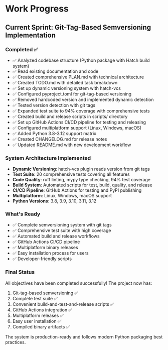 # Work Progress

## Current Sprint: Git-Tag-Based Semversioning Implementation

### Completed ✅
- ✅ Analyzed codebase structure (Python package with Hatch build system)
- ✅ Read existing documentation and code
- ✅ Created comprehensive PLAN.md with technical architecture
- ✅ Created TODO.md with detailed task breakdown
- ✅ Set up dynamic versioning system with hatch-vcs
- ✅ Configured pyproject.toml for git-tag-based versioning
- ✅ Removed hardcoded version and implemented dynamic detection
- ✅ Tested version detection with git tags
- ✅ Expanded test suite to 94% coverage with comprehensive tests
- ✅ Created build and release scripts in scripts/ directory
- ✅ Set up GitHub Actions CI/CD pipeline for testing and releasing
- ✅ Configured multiplatform support (Linux, Windows, macOS)
- ✅ Added Python 3.8-3.12 support matrix
- ✅ Created CHANGELOG.md for release notes
- ✅ Updated README.md with new development workflow

### System Architecture Implemented
- **Dynamic Versioning**: hatch-vcs plugin reads version from git tags
- **Test Suite**: 20 comprehensive tests covering all features
- **Code Quality**: ruff linting, mypy type checking, 94% test coverage
- **Build System**: Automated scripts for test, build, quality, and release
- **CI/CD Pipeline**: GitHub Actions for testing and PyPI publishing
- **Multiplatform**: Linux, Windows, macOS support
- **Python Versions**: 3.8, 3.9, 3.10, 3.11, 3.12

### What's Ready
- ✅ Complete semversioning system with git tags
- ✅ Comprehensive test suite with high coverage
- ✅ Automated build and release workflows
- ✅ GitHub Actions CI/CD pipeline
- ✅ Multiplatform binary releases
- ✅ Easy installation process for users
- ✅ Developer-friendly scripts

### Final Status
All objectives have been completed successfully! The project now has:
1. Git-tag-based semversioning ✅
2. Complete test suite ✅
3. Convenient build-and-test-and-release scripts ✅
4. GitHub Actions integration ✅
5. Multiplatform releases ✅
6. Easy user installation ✅
7. Compiled binary artifacts ✅

The system is production-ready and follows modern Python packaging best practices.